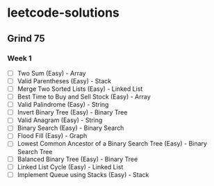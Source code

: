 # leetcode-solutions

## Grind 75

### Week 1

- [ ] Two Sum (Easy) - Array
- [ ] Valid Parentheses (Easy) - Stack
- [ ] Merge Two Sorted Lists (Easy) - Linked List
- [ ] Best Time to Buy and Sell Stock (Easy) - Array
- [ ] Valid Palindrome (Easy) - String
- [ ] Invert Binary Tree (Easy) - Binary Tree
- [ ] Valid Anagram (Easy) - String
- [ ] Binary Search (Easy) - Binary Search
- [ ] Flood Fill (Easy) - Graph
- [ ] Lowest Common Ancestor of a Binary Search Tree (Easy) - Binary Search Tree
- [ ] Balanced Binary Tree (Easy) - Binary Tree
- [ ] Linked List Cycle (Easy) - Linked List
- [ ] Implement Queue using Stacks (Easy) - Stack
